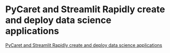 # PyCaret and Streamlit Rapidly create and deploy data science applications
[PyCaret and Streamlit Rapidly create and deploy data science applications](https://aiwithcloud.com/2022/09/19/pycaret_and_streamlit_rapidly_create_and_deploy_data_science_applications/)
